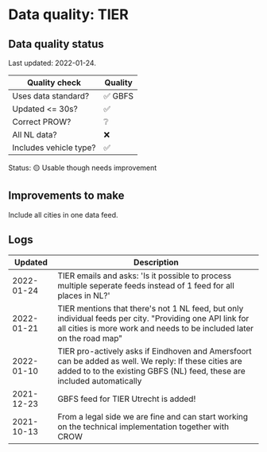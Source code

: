# Data quality: TIER

## Data quality status

Last updated: 2022-01-24.

| **Quality check**           | **Quality**
| --                          | --      |
| Uses data standard?         | ✅ GBFS
| Updated <= 30s?             | ✅
| Correct PROW?               | ❔
| All NL data?                | ❌
| Includes vehicle type?      | ✅

Status: 🟡 Usable though needs improvement

## Improvements to make

Include all cities in one data feed.

## Logs

| Updated    | Description
| ----       | ---
| 2022-01-24 | TIER emails and asks: 'Is it possible to process multiple seperate feeds instead of 1 feed for all places in NL?'
| 2022-01-21 | TIER mentions that there's not 1 NL feed, but only individual feeds per city. "Providing one API link for all cities is more work and needs to be included later on the road map"
| 2022-01-10 | TIER pro-actively asks if Eindhoven and Amersfoort can be added as well. We reply: If these cities are added to to the existing GBFS (NL) feed, these are included automatically
| 2021-12-23 | GBFS feed for TIER Utrecht is added!
| 2021-10-13 | From a legal side we are fine and can start working on the technical implementation together with CROW
